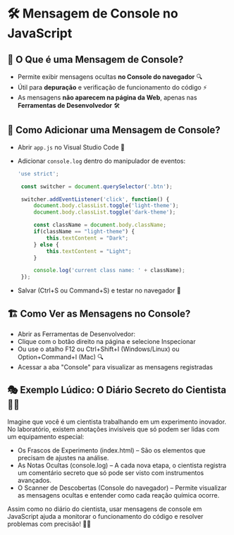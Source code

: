 # 🛠️ Mensagem de Console no JavaScript

## 📌 O Que é uma Mensagem de Console?
- Permite exibir mensagens ocultas **no Console do navegador** 🔍
- Útil para **depuração** e verificação de funcionamento do código ⚡
- As mensagens **não aparecem na página da Web**, apenas nas **Ferramentas de Desenvolvedor** 🛠️

## 🚀 Como Adicionar uma Mensagem de Console?
- Abrir `app.js` no Visual Studio Code 📂
- Adicionar `console.log` dentro do manipulador de eventos:

   ```javascript
   'use strict';

    const switcher = document.querySelector('.btn');

    switcher.addEventListener('click', function() {
        document.body.classList.toggle('light-theme');
        document.body.classList.toggle('dark-theme');

        const className = document.body.className;
        if(className == "light-theme") {
            this.textContent = "Dark";
        } else {
            this.textContent = "Light";
        }

        console.log('current class name: ' + className);
    }); 
   ```
   
- Salvar (Ctrl+S ou Command+S) e testar no navegador 💾

## 🏗️ Como Ver as Mensagens no Console?
- Abrir as Ferramentas de Desenvolvedor:
- Clique com o botão direito na página e selecione Inspecionar
- Ou use o atalho F12 ou Ctrl+Shift+I (Windows/Linux) ou Option+Command+I (Mac) 🔍
- Acessar a aba "Console" para visualizar as mensagens registradas 

## 🎭 Exemplo Lúdico: O Diário Secreto do Cientista 🧪📖
Imagine que você é um cientista trabalhando em um experimento inovador. No laboratório, existem anotações invisíveis que só podem ser lidas com um equipamento especial:
- Os Frascos de Experimento (index.html) – São os elementos que precisam de ajustes na análise.
- As Notas Ocultas (console.log) – A cada nova etapa, o cientista registra um comentário secreto que só pode ser visto com instrumentos avançados.
- O Scanner de Descobertas (Console do navegador) – Permite visualizar as mensagens ocultas e entender como cada reação química ocorre.
  
Assim como no diário do cientista, usar mensagens de console em JavaScript ajuda a monitorar o funcionamento do código e resolver problemas com precisão! 🚀🔬